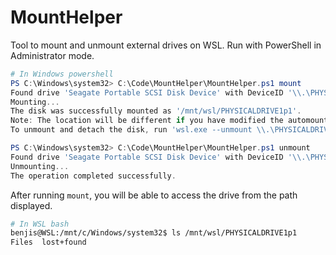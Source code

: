 # MountHelper
Tool to mount and unmount external drives on WSL.
Run with PowerShell in Administrator mode.

```powershell
# In Windows powershell
PS C:\Windows\system32> C:\Code\MountHelper\MountHelper.ps1 mount
Found drive 'Seagate Portable SCSI Disk Device' with DeviceID '\\.\PHYSICALDRIVE1'
Mounting...
The disk was successfully mounted as '/mnt/wsl/PHYSICALDRIVE1p1'.
Note: The location will be different if you have modified the automount.root setting in /etc/wsl.conf.
To unmount and detach the disk, run 'wsl.exe --unmount \\.\PHYSICALDRIVE1'.

PS C:\Windows\system32> C:\Code\MountHelper\MountHelper.ps1 unmount
Found drive 'Seagate Portable SCSI Disk Device' with DeviceID '\\.\PHYSICALDRIVE1'
Unmounting...
The operation completed successfully.
```

After running `mount`, you will be able to access the drive from the path displayed.

```bash
# In WSL bash
benjis@WSL:/mnt/c/Windows/system32$ ls /mnt/wsl/PHYSICALDRIVE1p1
Files  lost+found
```
